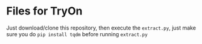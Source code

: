 # Files for TryOn

Just download/clone this repository, then execute the `extract.py`, just make sure you do `pip install tqdm` before running `extract.py`
